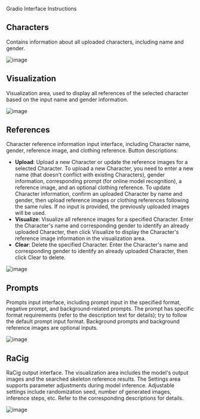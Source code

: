 Gradio Interface Instructions

## Characters

Contains information about all uploaded characters, including name and gender.

![image](../assets/gradio_characters.png)

## Visualization

Visualization area, used to display all references of the selected character based on the input name and gender information.

![image](../assets/gradio_visualization.png)

## References

Character reference information input interface, including Character name, gender, reference image, and clothing reference.
Button descriptions:
*   **Upload**: Upload a new Character or update the reference images for a selected Character. To upload a new Character, you need to enter a new name (that doesn't conflict with existing Characters), gender information, corresponding prompt (for online model recognition), a reference image, and an optional clothing reference. To update Character information, confirm an uploaded Character by name and gender, then upload reference images or clothing references following the same rules. If no input is provided, the previously uploaded images will be used.
*   **Visualize**: Visualize all reference images for a specified Character. Enter the Character's name and corresponding gender to identify an already uploaded Character, then click Visualize to display the Character's reference image information in the visualization area.
*   **Clear**: Delete the specified Character. Enter the Character's name and corresponding gender to identify an already uploaded Character, then click Clear to delete.
  
![image](../assets/gradio_clear.png)

## Prompts

Prompts input interface, including prompt input in the specified format, negative prompt, and background-related prompts. The prompt has specific format requirements (refer to the description text for details); try to follow the default prompt input format. Background prompts and background reference images are optional inputs.

![image](../assets/gradio_prompts.png)

## RaCig

RaCig output interface. The visualization area includes the model's output images and the searched skeleton reference results. The Settings area supports parameter adjustments during model inference. Adjustable settings include randomization seed, number of generated images, inference steps, etc. Refer to the corresponding descriptions for details.

![image](../assets/gradio_racig.png) 